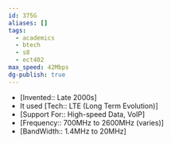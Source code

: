 ```yaml
---
id: 375G
aliases: []
tags:
  - academics
  - btech
  - s8
  - ect402
max_speed: 42Mbps
dg-publish: true
---
```

- [Invented:: Late 2000s]
- It used [Tech:: LTE (Long Term Evolution)]
- [Support For:: High-speed Data, VoIP]
- [Frequency:: 700MHz to 2600MHz (varies)]
- [BandWidth:: 1.4MHz to 20MHz]
